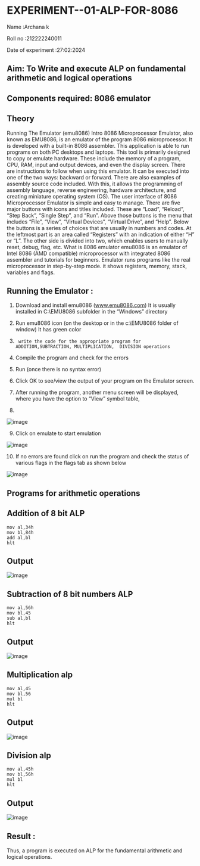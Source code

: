 # EXPERIMENT--01-ALP-FOR-8086

Name :Archana k

Roll no :212222240011

Date of experiment :27:02:2024





## Aim: To Write and execute ALP on fundamental arithmetic and logical operations
## Components required: 8086  emulator 
## Theory 
Running The Emulator (emu8086) Intro 8086 Microprocessor Emulator, also known as EMU8086, is an emulator of the program 8086 microprocessor. It is developed with a built-in 8086 assembler. This application is able to run programs on both PC desktops and laptops. This tool is primarily designed to copy or emulate hardware. These include the memory of a program, CPU, RAM, input and output devices, and even the display screen. There are instructions to follow when using this emulator. It can be executed into one of the two ways: backward or forward. There are also examples of assembly source code included. With this, it allows the programming of assembly language, reverse engineering, hardware architecture, and creating miniature operating system (OS). The user interface of 8086 Microprocessor Emulator is simple and easy to manage. There are five major buttons with icons and titles included. These are “Load”, “Reload”, “Step Back”, “Single Step”, and “Run”. Above those buttons is the menu that includes “File”, “View”, “Virtual Devices”, “Virtual Drive”, and “Help”. Below the buttons is a series of choices that are usually in numbers and codes. At the leftmost part is an area called “Registers” with an indication of either “H” or “L”. The other side is divided into two, which enables users to manually reset, debug, flag, etc. What is 8086 emulator emu8086 is an emulator of Intel 8086 (AMD compatible) microprocessor with integrated 8086 assembler and tutorials for beginners. Emulator runs programs like the real microprocessor in step-by-step mode. it shows registers, memory, stack, variables and flags.


 ## Running the Emulator :
1.	Download and install emu8086 (www.emu8086.com) It is usually installed in C:\EMU8086 subfolder in the “Windows” directory
2.	  Run  emu8086 icon (on the desktop or in the c:\EMU8086 folder of window) It has green color 
 
 
3.		write the code for the appropriate program for ADDITION,SUBTRACTION, MULTIPLICATION,  DIVISION operations 

4.	 Compile the program and check for the errors 
5.	Run (once there is no syntax error) 

6.	Click OK to see/view the output of your program on the Emulator screen. 


7.	After running the program, another menu screen will be displayed, where you have the option to “View” symbol table,
8.	 


![image](https://user-images.githubusercontent.com/36288975/189273263-d65baae9-4b8f-4723-afb3-c0ffa4052b04.png)











9.	Click on emulate to start emulation 








![image](https://user-images.githubusercontent.com/36288975/189273273-9bb36ec1-e2e8-4892-8d35-37707332bfdc.png)








10.	If no errors are found click on run the program and check the status of various flags in the flags tab as shown below 






![image](https://user-images.githubusercontent.com/36288975/189273277-113a2a33-4a40-4ff8-95a5-ecd3a1f504fe.png)







## Programs for arithmetic  operations

## Addition  of 8 bit ALP
```
mov al,34h
mov bl,84h
add al,bl
hlt
```


## Output  
 ![image](https://github.com/22009150/EXPERIMENT--01-ALP-FOR-8086/assets/118708624/dc6ed7c4-1e0c-4307-a8db-8cc619495e73)

## Subtraction   of 8 bit numbers  ALP 
```
mov al,56h
mov bl,45
sub al,bl
hlt
```
## Output
![image](https://github.com/22009150/EXPERIMENT--01-ALP-FOR-8086/assets/118708624/b99fc424-3a21-4d3b-8520-13b56332758f)


## Multiplication alp 
```
mov al,45
mov bl,56
mul bl
hlt
```
 ## Output  

![image](https://github.com/22009150/EXPERIMENT--01-ALP-FOR-8086/assets/118708624/4a876eae-11ec-4b23-84cd-fe18eedb3151)

## Division alp 
```
mov al,45h
mov bl,56h
mul bl
hlt
```
## Output  

![image](https://github.com/22009150/EXPERIMENT--01-ALP-FOR-8086/assets/118708624/20a38298-b21a-486e-b8cd-8eb0ef6bc3e9)

## Result :
 
Thus, a program is executed on ALP for the fundamental arithmetic and logical operations.







